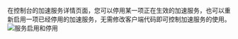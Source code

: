 在控制台的加速服务详情页面，您可以停用某一项正在生效的加速服务，也可以重新启用一项已经停用的加速服务，无需修改客户端代码即可控制加速服务的使用。
![服务启用和停用](http://imgcache.tcecqpoc.fsphere.cn/image/mc.qcloudimg.com/static/img/c17e56b6a28819d5d8e2a15c4ace8048/image.png)
